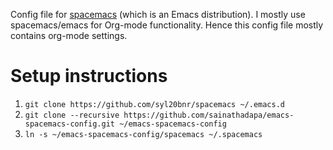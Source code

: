 Config file for [spacemacs](https://github.com/syl20bnr/spacemacs) (which is an Emacs distribution). I mostly use spacemacs/emacs for Org-mode functionality. Hence this config file mostly contains org-mode settings.

# Setup instructions
1. `git clone https://github.com/syl20bnr/spacemacs ~/.emacs.d`
2. `git clone --recursive https://github.com/sainathadapa/emacs-spacemacs-config.git ~/emacs-spacemacs-config`
3. `ln -s ~/emacs-spacemacs-config/spacemacs ~/.spacemacs`

